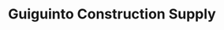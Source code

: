 ---
title: "Guiguinto Construction Supply"
url: /guiguinto/guiguinto-construction-supply/
shop: trade
---